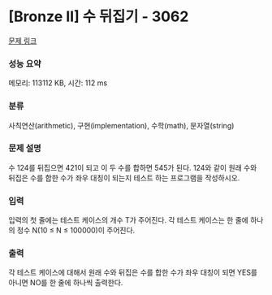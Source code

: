 # [Bronze II] 수 뒤집기 - 3062 

[문제 링크](https://www.acmicpc.net/problem/3062) 

### 성능 요약

메모리: 113112 KB, 시간: 112 ms

### 분류

사칙연산(arithmetic), 구현(implementation), 수학(math), 문자열(string)

### 문제 설명

<p>수 124를 뒤집으면 421이 되고 이 두 수를 합하면 545가 된다. 124와 같이 원래 수와 뒤집은 수를 합한 수가 좌우 대칭이 되는지 테스트 하는 프로그램을 작성하시오.</p>

### 입력 

 <p>입력의 첫 줄에는 테스트 케이스의 개수 T가 주어진다. 각 테스트 케이스는 한 줄에 하나의 정수 N(10 ≤ N ≤ 100000)이 주어진다.</p>

### 출력 

 <p>각 테스트 케이스에 대해서 원래 수와 뒤집은 수를 합한 수가 좌우 대칭이 되면 YES를 아니면 NO를 한 줄에 하나씩 출력한다.</p>

